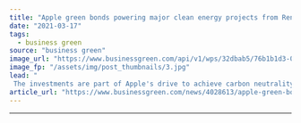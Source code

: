 ```yaml
---
title: "Apple green bonds powering major clean energy projects from Reno to Esbjerg"
date: "2021-03-17"
tags: 
  - business green
source: "business green"
image_url: "https://www.businessgreen.com/api/v1/wps/32dbab5/76b1b1d3-0f0e-4bdb-a45c-36262717446e/4/Apple-logo-5-185x114.jpg"
image_fp: "/assets/img/post_thumbnails/3.jpg"
lead: "
 The investments are part of Apple's drive to achieve carbon neutrality across its business and product life cycle by 2030 ..."
article_url: "https://www.businessgreen.com/news/4028613/apple-green-bonds-powering-major-clean-energy-projects-reno-esbjerg"
---
```


---
